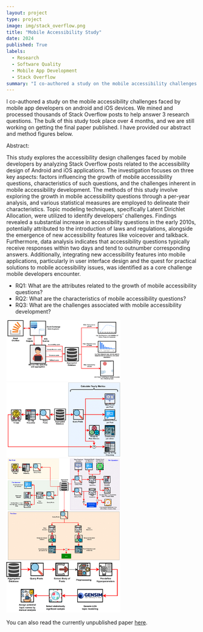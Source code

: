 ```yaml
---
layout: project
type: project
image: img/stack_overflow.png
title: "Mobile Accessibility Study"
date: 2024
published: True
labels:
  - Research
  - Software Quality
  - Mobile App Development
  - Stack Overflow
summary: "I co-authored a study on the mobile accessibility challenges faced by mobile app developers on android and iOS devices. We processed thousands of Stack Overflow posts to answer 3 research questions."
---
```


I co-authored a study on the mobile accessibility challenges faced by mobile app developers on android and iOS devices. We mined and processed thousands of Stack Overflow posts to help answer 3 research questions. The bulk of this study took place over 4 months, and we are still working on getting the final paper published. I have provided our abstract and method figures below.

Abstract:

This study explores the accessibility design challenges faced by mobile developers by analyzing Stack Overflow posts related to the accessibility design of Android and iOS applications. The investigation focuses on three key aspects: factors influencing the growth of mobile accessibility questions, characteristics of such questions, and the challenges inherent in mobile accessibility development. The methods of this study involve exploring the growth in mobile accessibility questions through a per-year analysis, and various statistical measures are employed to delineate their characteristics. Topic modeling techniques, specifically Latent Dirichlet Allocation, were utilized to identify developers’ challenges. Findings revealed a substantial increase in accessibility questions in the early 2010s, potentially attributed to the introduction of laws and regulations, alongside the emergence of new accessibility features like voiceover and talkback. Furthermore, data analysis indicates that accessibility questions typically receive responses within two days and tend to outnumber corresponding answers. Additionally, integrating new accessibility features into mobile applications, particularly in user interface design and the quest for practical solutions to mobile accessibility issues, was identified as a core challenge mobile developers encounter.

- RQ1: What are the attributes related to the growth of mobile accessibility questions?
- RQ2: What are the characteristics of mobile accessibility questions?
- RQ3: What are the challenges associated with mobile accessibility development?


<div class="text-center p-4">
  <img width="300px" src="../img/method_overview-1.png" class="img-thumbnail" >
  <img width="300px" src="../img/RQ1_procedure-1.png" class="img-thumbnail" >
  <img width="300px" src="../img/RQ2_procedure-1.png" class="img-thumbnail" >
  <img width="300px" src="../img/RQ3_procedure-1.png" class="img-thumbnail" >
</div>

You can also read the currently unpublished paper [here](../img/CS_691E.pdf).
